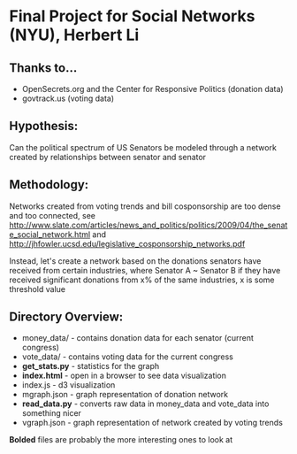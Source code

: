 # Final Project for Social Networks (NYU), Herbert Li

## Thanks to...
- OpenSecrets.org and the Center for Responsive Politics (donation data)
- govtrack.us (voting data)

## Hypothesis:
Can the political spectrum of US Senators be modeled through a network created by relationships between senator and senator

## Methodology:
Networks created from voting trends and bill cosponsorship are too dense and too connected,
see http://www.slate.com/articles/news_and_politics/politics/2009/04/the_senate_social_network.html
and http://jhfowler.ucsd.edu/legislative_cosponsorship_networks.pdf

Instead, let's create a network based on the donations senators have received from certain industries,
where Senator A ~ Senator B if they have received significant donations from x% of the same industries,
x is some threshold value

## Directory Overview:
- money_data/ - contains donation data for each senator (current congress)
- vote_data/ - contains voting data for the current congress
- **get_stats.py** - statistics for the graph
- **index.html** - open in a browser to see data visualization
- index.js - d3 visualization
- mgraph.json - graph representation of donation network
- **read_data.py** - converts raw data in money_data and vote_data into something nicer
- vgraph.json - graph representation of network created by voting trends

**Bolded** files are probably the more interesting ones to look at